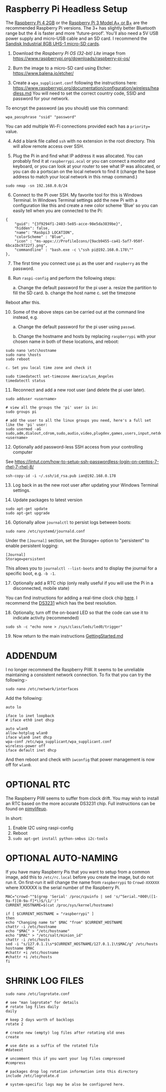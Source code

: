 # Raspberry Pi Headless Setup

The [Raspberry Pi 4 2GB](https://amzn.to/2HlLWjy) or the [Raspberry Pi 3 Model A+ or B+](https://amzn.to/2H2wYQ3) are the recommended Raspberry Pi
versions. The 3+ has slightly better Bluetooth range but the 4 is faster and more 'future-proof'. You'll also need a 5V USB power supply and micro-USB cable and an SD card. I recommend the [Sandisk Industrial 8GB UHS-1 micro-SD cards](https://amzn.to/3lZa7U5).

1. Download the *Raspberry Pi OS (32-bit) Lite* image from https://www.raspberrypi.org/downloads/raspberry-pi-os/

2. Burn the image to a micro-SD card using Etcher: https://www.balena.io/etcher/

3. Create a `wpa_supplicant.conf` following the instructions here: https://www.raspberrypi.org/documentation/configuration/wireless/headless.md
You will need to set the correct country code, SSID and password for your network.

To encrypt the password (as you should) use this command:

````
wpa_passphrase "ssid" "password"
````

You can add multiple Wi-Fi connections provided each has a `priority=` value.


4. Add a blank file called `ssh` with no extension in the root directory. This will allow remote access over SSH.

5. Plug the Pi in and find what IP address it was allocated. You can probably find it at `raspberrypi.ocal` or you can connect a monitor and keyboard, or you can look at your router to see what IP was allocated, or you can do a portscan on the local network to find it (change the base address to match your local network in this nmap command.)
````
sudo nmap -sn 192.168.0.0/24
````

6. Connect to the Pi over SSH. My favorite tool for this is Windows Terminal. In Windows Terminal settings add the new Pi with a configuration like this and create a new color scheme 'Blue' so you can easily tell when you are connected to the Pi:

````
{
    "guid": "{3f9294f1-2403-5e85-acce-98e5da3839be}",
    "hidden": false,
    "name": "Rasbpi3 LOCATION",
    "colorScheme" : "Blue",
    "icon" : "ms-appx:///ProfileIcons/{9acb9455-ca41-5af7-950f-6bca1bc9722f}.png",
    "commandline" : "bash.exe -c \"ssh pi@192.168.0.178\""
},
````

7. The first time you connect use `pi` as the user and `raspberry` as the password.

9. Run `raspi-config` and perform the following steps:

    a. Change the default password for the pi user
    a. resize the partition to fill the SD card.
    b. change the host name
    c. set the timezone

Reboot after this.

10. Some of the above steps can be carried out at the command line instead, e.g.

    a. Change the default password for the pi user using `passwd`.

    b. Change the hostname and hosts by replacing `raspberrypi` with your chosen name in both of these locations, and reboot:

````
sudo nano \etc\hostname
sudo nano \hosts
sudo reboot
````

    c. Set you local time zone and check it
````
sudo timedatectl set-timezone America/Los_Angeles
timedatectl status
````


11. Reconnect and add a new root user (and delete the pi user later).

````
sudo adduser <username>

# view all the groups the 'pi' user is in:
sudo groups pi

# add the user to all the linux groups you need, here's a full set like the 'pi' user:
sudo usermod -aG sudo,adm,dialout,cdrom,sudo,audio,video,plugdev,games,users,input,netdev,spi,i2c,gpio <username>
````

12. Optionally add password-less SSH access from your controlling computer

See https://lintut.com/how-to-setup-ssh-passwordless-login-on-centos-7-rhel-7-rhel-8/
````
ssh-copy-id -i ~/.ssh/id_rsa.pub ian@192.168.0.178
````

13. Log back in as the new root user after updating your Windows Terminal settings.

14. Update packages to latest version
````
sudo apt-get update
sudo apt-get upgrade
````

16. Optionally allow `journalctl` to persist logs between boots:
````
sudo nano /etc/systemd/journald.conf
````

Under the `[Journal]` section, set the Storage= option to "persistent" to enable persistent logging:

````
[Journal]
Storage=persistent
````

This allows you to `journalctl --list-boots` and to display the journal for a specific boot, e.g. `-b -1`.

17. Optionally add a RTC chip (only really useful if you will use the Pi in a disconnected, mobile state)

You can find instructions for adding a real-time clock chip [here](https://pimylifeup.com/raspberry-pi-rtc/). I recommend the [DS3231](https://www.amazon.com/gp/product/B01N1LZSK3/ref=as_li_tl?ie=UTF8&camp=1789&creative=9325&creativeASIN=B01N1LZSK3&linkCode=as2&tag=abodit01-20&linkId=daa1415a90f1e578374ad1a2e3fa2282) which has the best resolution.


18. Optionally, turn off the on-board LED so that the code can use it to indicate activity (recommended)

`sudo sh -c "echo none > /sys/class/leds/led0/trigger"`

19. Now return to the main instructions [GettingStarted.md](GettingStarted.md)



# ADDENDUM

I no longer recommend the Raspberry PiW. It seems to be unreliable maintaining a consistent network connection. To fix that
you can try the following:-

````
sudo nano /etc/network/interfaces
````

Add the following:

````
auto lo

iface lo inet loopback
# iface eth0 inet dhcp

auto wlan0
allow-hotplug wlan0
iface wlan0 inet dhcp
wpa-conf /etc/wpa_supplicant/wpa_supplicant.conf
wireless-power off
iface default inet dhcp
````

And then reboot and check with `iwconfig` that power management is now off for `wlan0`.


# OPTIONAL RTC

The Raspberry PiW seems to suffer from clock drift. You may wish to install an RTC based on the more accurate DS3231 chip. Full instructions can be found on [pimylifeup](https://pimylifeup.com/raspberry-pi-rtc/).

In short:

1. Enable I2C using raspi-config
2. Reboot
3. `sudo apt-get install python-smbus i2c-tools`


# OPTIONAL AUTO-NAMING

If you have many Raspberry Pis that you want to setup from a common image, add this to `/etc/rc.local` before you create the image, but do not run it. On first-run
it will change the name from `raspberrypi` to `Crowd-XXXXXX` where XXXXXX is the serial number of the Raspberry Pi.

````
MAC="crowd-""$(grep 'Serial' /proc/cpuinfo | sed 's/^Serial.*000\([1-9a-f][0-9a-f]*\)$/\1/')"
CURRENT_HOSTNAME=$(cat /proc/sys/kernel/hostname)

if [ $CURRENT_HOSTNAME = "raspberrypi" ]
then
echo "Changing name to" $MAC "from" $CURRENT_HOSTNAME
chattr -i /etc/hostname
echo "$MAC" > "/etc/hostname"
echo "$MAC" > "/etc/salt/minion_id"
chattr -i /etc/hosts
sed -i "s/127.0.1.1\s*$CURRENT_HOSTNAME/127.0.1.1\t$MAC/g" /etc/hosts
hostname $MAC
#chattr +i /etc/hostname
#chattr +i /etc/hosts
fi
````

# SHRINK LOG FILES

````
sudo nano /etc/logrotate.conf
````

````
# see "man logrotate" for details
# rotate log files daily
daily

# keep 2 days worth of backlogs
rotate 2

# create new (empty) log files after rotating old ones
create

# use date as a suffix of the rotated file
#dateext

# uncomment this if you want your log files compressed
#compress

# packages drop log rotation information into this directory
include /etc/logrotate.d

# system-specific logs may be also be configured here.
````
